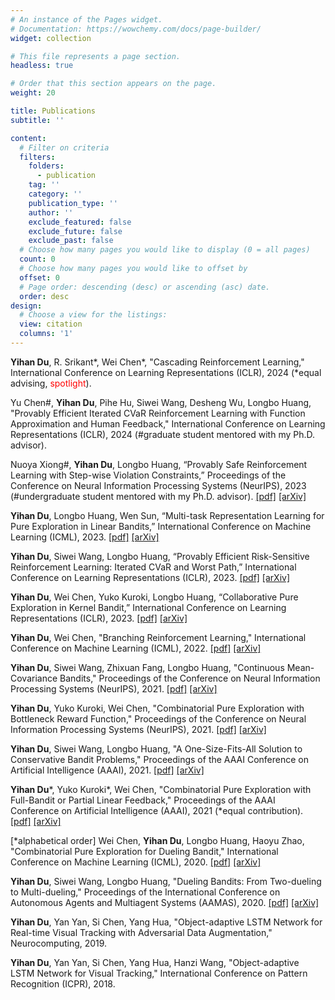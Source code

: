 ```yaml
---
# An instance of the Pages widget.
# Documentation: https://wowchemy.com/docs/page-builder/
widget: collection

# This file represents a page section.
headless: true

# Order that this section appears on the page.
weight: 20

title: Publications
subtitle: ''

content:
  # Filter on criteria
  filters:
    folders:
      - publication
    tag: ''
    category: ''
    publication_type: ''
    author: ''
    exclude_featured: false
    exclude_future: false
    exclude_past: false
  # Choose how many pages you would like to display (0 = all pages)
  count: 0
  # Choose how many pages you would like to offset by
  offset: 0
  # Page order: descending (desc) or ascending (asc) date.
  order: desc
design:
  # Choose a view for the listings:
  view: citation
  columns: '1'
---
```


**Yihan Du**, R. Srikant*, Wei Chen*, "Cascading Reinforcement Learning," International Conference on Learning Representations (ICLR), 2024 (*equal advising, <font color='red'>spotlight</font>).

Yu Chen\#, **Yihan Du**, Pihe Hu, Siwei Wang, Desheng Wu, Longbo Huang, "Provably Efficient Iterated CVaR Reinforcement Learning with Function Approximation and Human Feedback," International Conference on Learning Representations (ICLR), 2024 (#graduate student mentored with my Ph.D. advisor).

Nuoya Xiong\#, **Yihan Du**, Longbo Huang, “Provably Safe Reinforcement Learning with Step-wise Violation Constraints,” Proceedings of the Conference on Neural Information Processing Systems (NeurIPS), 2023 (#undergraduate student mentored with my Ph.D. advisor). [[pdf]](https://openreview.net/pdf?id=UJ9o8wbB5U) [[arXiv]](https://arxiv.org/pdf/2302.06064.pdf)

**Yihan Du**, Longbo Huang, Wen Sun, “Multi-task Representation Learning for Pure Exploration in Linear Bandits,” International Conference on Machine Learning (ICML), 2023. [[pdf]](https://openreview.net/pdf?id=EqAsFB28T0) [[arXiv]](https://arxiv.org/abs/2302.04441)

**Yihan Du**, Siwei Wang, Longbo Huang, “Provably Efficient Risk-Sensitive Reinforcement Learning: Iterated CVaR and Worst Path,” International Conference on Learning Representations (ICLR), 2023. [[pdf]](https://openreview.net/pdf?id=Yn0xg-kHNW-) [[arXiv]](https://arxiv.org/abs/2206.02678)

**Yihan Du**, Wei Chen, Yuko Kuroki, Longbo Huang, “Collaborative Pure Exploration in Kernel Bandit,” International Conference on Learning Representations (ICLR), 2023. [[pdf]](https://openreview.net/pdf?id=hLbeJ6jObDD) [[arXiv]](https://arxiv.org/abs/2110.15771)

**Yihan Du**, Wei Chen, "Branching Reinforcement Learning," International Conference on Machine Learning (ICML), 2022. [[pdf]](https://proceedings.mlr.press/v162/du22a/du22a.pdf) [[arXiv]](https://arxiv.org/abs/2202.07995)

**Yihan Du**, Siwei Wang, Zhixuan Fang, Longbo Huang, "Continuous Mean-Covariance Bandits," Proceedings of the Conference on Neural Information Processing Systems (NeurIPS), 2021. [[pdf]](https://proceedings.neurips.cc/paper/2021/file/07811dc6c422334ce36a09ff5cd6fe71-Supplemental.pdf) [[arXiv]](https://arxiv.org/abs/2102.12090)

**Yihan Du**, Yuko Kuroki, Wei Chen, "Combinatorial Pure Exploration with Bottleneck Reward Function," Proceedings of the Conference on Neural Information Processing Systems (NeurIPS), 2021. [[pdf]](https://proceedings.neurips.cc/paper/2021/file/c92a10324374fac681719d63979d00fe-Supplemental.pdf) [[arXiv]](https://arxiv.org/abs/2102.12094)

**Yihan Du**, Siwei Wang, Longbo Huang, "A One-Size-Fits-All Solution to Conservative Bandit Problems," Proceedings of the AAAI Conference on Artificial Intelligence (AAAI), 2021. [[pdf]](https://ojs.aaai.org/index.php/AAAI/article/view/16891/16698) [[arXiv]](https://arxiv.org/abs/2012.07341)

**Yihan Du***, Yuko Kuroki*, Wei Chen, "Combinatorial Pure Exploration with Full-Bandit or Partial
Linear Feedback," Proceedings of the AAAI Conference on Artificial Intelligence (AAAI), 2021 (*equal
contribution). [[pdf]](https://ojs.aaai.org/index.php/AAAI/article/view/16892/16699) [[arXiv]](https://arxiv.org/abs/2006.07905)

[*alphabetical order] Wei Chen, **Yihan Du**, Longbo Huang, Haoyu Zhao, "Combinatorial Pure Exploration
for Dueling Bandit," International Conference on Machine Learning (ICML), 2020. [[pdf]](http://proceedings.mlr.press/v119/chen20d/chen20d-supp.pdf) [[arXiv]](https://arxiv.org/abs/2006.12772)

**Yihan Du**, Siwei Wang, Longbo Huang, "Dueling Bandits: From Two-dueling to Multi-dueling,"
Proceedings of the International Conference on Autonomous Agents and Multiagent Systems (AAMAS),
2020. [[pdf]](https://www.ifaamas.org/Proceedings/aamas2020/pdfs/p348.pdf) [[arXiv]](https://arxiv.org/abs/2211.10293)

**Yihan Du**, Yan Yan, Si Chen, Yang Hua, "Object-adaptive LSTM Network for Real-time Visual
Tracking with Adversarial Data Augmentation," Neurocomputing, 2019.

**Yihan Du**, Yan Yan, Si Chen, Yang Hua, Hanzi Wang, "Object-adaptive LSTM Network for
Visual Tracking," International Conference on Pattern Recognition (ICPR), 2018.


<!-- {{% callout note %}}
Quickly discover relevant content by [filtering publications](./publication/).
{{% /callout %}} -->


